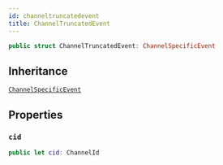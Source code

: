 ```yaml
---
id: channeltruncatedevent 
title: ChannelTruncatedEvent
--- 
```


``` swift
public struct ChannelTruncatedEvent: ChannelSpecificEvent 
```

## Inheritance

[`ChannelSpecificEvent`](ChannelSpecificEvent)

## Properties

### `cid`

``` swift
public let cid: ChannelId
```
